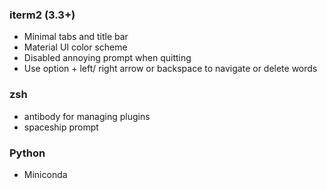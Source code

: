 ### iterm2 (3.3+)
- Minimal tabs and title bar
- Material UI color scheme
- Disabled annoying prompt when quitting
- Use option + left/ right arrow or backspace to navigate or delete words
### zsh
- antibody for managing plugins
- spaceship prompt
### Python
- Miniconda
